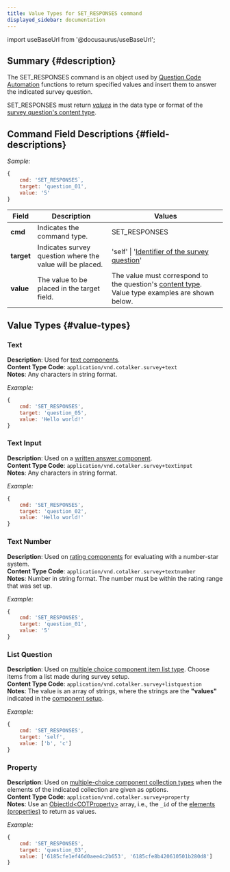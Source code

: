 ```yaml
---
title: Value Types for SET_RESPONSES command
displayed_sidebar: documentation
---
```


import useBaseUrl from '@docusaurus/useBaseUrl'; 

## Summary {#description}

The SET_RESPONSES command is an object used by [Question Code Automation](/docs/documentation/automation/surveys/question_exec) functions to return specified values and insert them to answer the indicated survey question.

SET\_RESPONSES must return [_values_](#value-types) in the data type or format of the [survey question's content type](/docs/documentation/models/surveys/model_questionContentType).

## Command Field Descriptions {#field-descriptions}

_Sample:_

```javascript
{
    cmd: 'SET_RESPONSES`, 
    target: 'question_01',
    value: '5'
}
```

Field | Description | Values 
--- | --- | ---
**cmd**  | Indicates the command type. | SET_RESPONSES
**target** | Indicates survey question where the value will be placed. | 'self' \| '[Identifier of the survey question](/docs/documentation/admin/survey/survey_overview#field-descriptions)'
**value** | The value to be placed in the target field. | The value must correspond to the question's [content type](/docs/documentation/models/surveys/model_questionContentType). Value type examples are shown below.

## Value Types {#value-types}

### Text
**Description**: Used for [text components](/docs/documentation/admin/survey/components/text_component).  
**Content Type Code**: `application/vnd.cotalker.survey+text`  
**Notes**: Any characters in string format.

_Example:_

```javascript
{
    cmd: 'SET_RESPONSES',
    target: 'question_05', 
    value: 'Hello world!' 
}
```

### Text Input
**Description**: Used on a [written answer component](/docs/documentation/admin/survey/components/written_answer).  
**Content Type Code**: `application/vnd.cotalker.survey+textinput`  
**Notes**: Any characters in string format.

_Example:_

```javascript
{
    cmd: 'SET_RESPONSES',
    target: 'question_02', 
    value: 'Hello world!' 
}
```

### Text Number
**Description**: Used on [rating components](/docs/documentation/admin/survey/components/rating) for evaluating with a number-star system.  
**Content Type Code**: `application/vnd.cotalker.survey+textnumber`  
**Notes**: Number in string format. The number must be within the rating range that was set up.

_Example:_

```javascript
{
    cmd: 'SET_RESPONSES',
    target: 'question_01', 
    value: '5'
}
```

<!-- 
### Date Time
**Description**: Used on the [date and time component](/docs/documentation/admin/survey/components/date_and_time) used to choose a date and time from a pop-up calendar and clock.  
**Content Type Code**: `application/vnd.cotalker.survey+datetime`  
**Notes**: Value can be a [Date](https://developer.mozilla.org/en-US/docs/Web/JavaScript/Reference/Global_Objects/Date) object.

_Example:_

```javascript
{
    cmd: 'SET_RESPONSES',
    target: 'self', 
    value: Date 
}
```
-->

### List Question
**Description**: Used on [multiple choice component item list type](/docs/documentation/admin/survey/components/multiple_choice#list-of-items-type). Choose items from a list made during survey setup.  
**Content Type Code**: `application/vnd.cotalker.survey+listquestion`  
**Notes**: The value is an array of strings, where the strings are the **"values"** indicated in the [component setup](/docs/documentation/admin/survey/components/multiple_choice#list-of-items-type).

_Example:_

```javascript
{
    cmd: 'SET_RESPONSES',
    target: 'self', 
    value: ['b', 'c'] 
}
```


### Property
**Description**: Used on [multiple-choice component collection types](/docs/documentation/admin/survey/components/multiple_choice#collection-type) when the elements of the indicated collection are given as options.  
**Content Type Code**: `application/vnd.cotalker.survey+property`  
**Notes**: Use an [ObjectId<COTProperty\>](/docs/documentation/models/databases/model_properties) array, i.e., the `_id` of the [elements (properties)](/docs/documentation/models/databases/model_properties) to return as values.

_Example:_

```javascript
{
    cmd: 'SET_RESPONSES',
    target: 'question_03', 
    value: ['6185cfe1ef46d0aee4c2b653', '6185cfe8b420610501b280d8']
}
```
